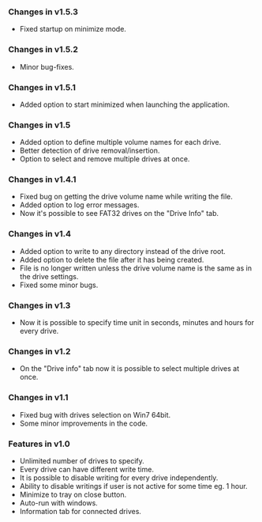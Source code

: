 ### Changes in v1.5.3
* Fixed startup on minimize mode.

### Changes in v1.5.2
* Minor bug-fixes.

### Changes in v1.5.1
* Added option to start minimized when launching the application.

### Changes in v1.5
* Added option to define multiple volume names for each drive.
* Better detection of drive removal/insertion.
* Option to select and remove multiple drives at once.

### Changes in v1.4.1
* Fixed bug on getting the drive volume name while writing the file.
* Added option to log error messages.
* Now it's possible to see FAT32 drives on the "Drive Info" tab.

### Changes in v1.4
* Added option to write to any directory instead of the drive root.
* Added option to delete the file after it has being created.
* File is no longer written unless the drive volume name is the same as in the drive settings.
* Fixed some minor bugs.

### Changes in v1.3
* Now it is possible to specify time unit in seconds, minutes and hours for every drive.

### Changes in v1.2
* On the "Drive info" tab now it is possible to select multiple drives at once.

### Changes in v1.1
* Fixed bug with drives selection on Win7 64bit.
* Some minor improvements in the code.

### Features in v1.0
* Unlimited number of drives to specify.
* Every drive can have different write time.
* It is possible to disable writing for every drive independently.
* Ability to disable writings if user is not active for some time eg. 1 hour.
* Minimize to tray on close button.
* Auto-run with windows.
* Information tab for connected drives.
